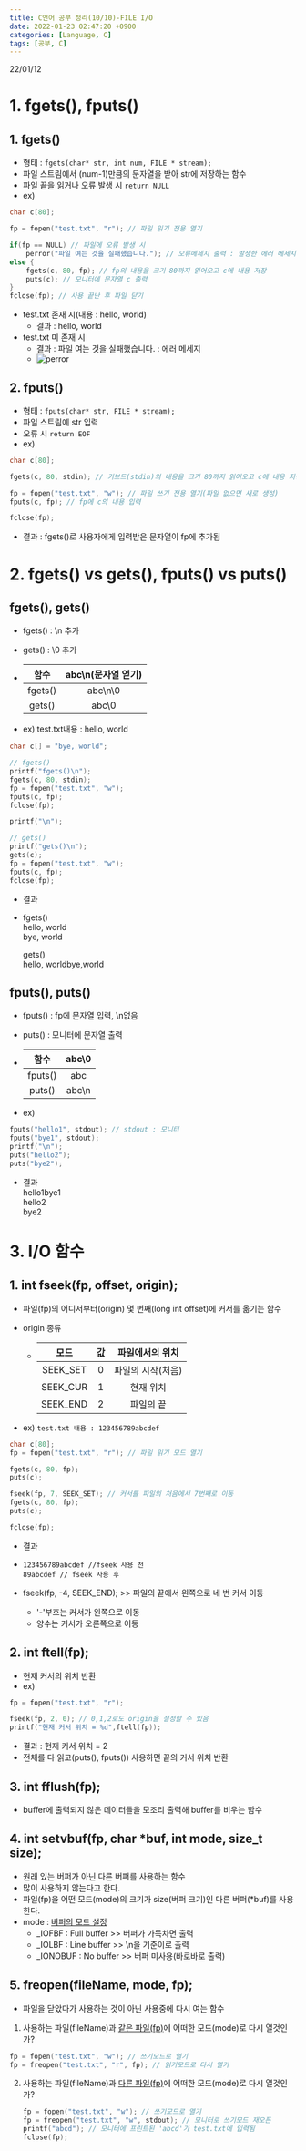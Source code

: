 ```yaml
---
title: C언어 공부 정리(10/10)-FILE I/O
date: 2022-01-23 02:47:20 +0900
categories: [Language, C]
tags: [공부, C]
---
```


22/01/12
# 1. fgets(), fputs()
## 1. fgets()
- 형태 : `fgets(char* str, int num, FILE * stream);`
- 파일 스트림에서 (num-1)만큼의 문자열을 받아 str에 저장하는 함수
- 파일 끝을 읽거나 오류 발생 시 `return NULL`
- ex)<br>

```c
char c[80];

fp = fopen("test.txt", "r"); // 파일 읽기 전용 열기

if(fp == NULL) // 파일에 오류 발생 시
    perror("파일 여는 것을 실패했습니다."); // 오류메세지 출력 : 발생한 에러 메세지
else {
    fgets(c, 80, fp); // fp의 내용을 크기 80까지 읽어오고 c에 내용 저장
    puts(c); // 모니터에 문자열 c 출력
}
fclose(fp); // 사용 끝난 후 파일 닫기
```

- test.txt 존재 시(내용 : hello, world)
  - 결과 : hello, world
- test.txt 미 존재 시
  - 결과 : 파일 여는 것을 실패했습니다. : 에러 메세지
  - ![perror](../../../assets/imgs/C_10_02_perror.png)

## 2. fputs()
- 형태 : `fputs(char* str, FILE * stream);`
- 파일 스트림에 str 입력
- 오류 시 `return EOF`
- ex)<br>

```c
char c[80];

fgets(c, 80, stdin); // 키보드(stdin)의 내용을 크기 80까지 읽어오고 c에 내용 저장

fp = fopen("test.txt", "w"); // 파일 쓰기 전용 열기(파일 없으면 새로 생성)
fputs(c, fp); // fp에 c의 내용 입력

fclose(fp);
```

- 결과 : fgets()로 사용자에게 입력받은 문자열이 fp에 추가됨<br>

# 2. fgets() vs gets(), fputs() vs puts()
## fgets(), gets()
- fgets() : \n 추가
- gets() : \0 추가
- 함수|abc\n(문자열 얻기)
  :---:|:---:
  fgets()|abc\n\0
  gets()|abc\0

- ex) test.txt내용 : hello, world<br>

```c
char c[] = "bye, world";

// fgets()
printf("fgets()\n");
fgets(c, 80, stdin);
fp = fopen("test.txt", "w");
fputs(c, fp);
fclose(fp);

printf("\n");

// gets()
printf("gets()\n");
gets(c);
fp = fopen("test.txt", "w");
fputs(c, fp);
fclose(fp);
```

  - 결과
  - fgets()<br>
    hello, world<br>
    bye, world<br>

    gets()<br>
    hello, worldbye,world<br>

## fputs(), puts()
- fputs() : fp에 문자열 입력, \n없음
- puts() : 모니터에 문자열 출력
- 함수|abc\0
  :---:|:---:
  fputs()|abc
  puts()|abc\n

- ex)<br>

```c
fputs("hello1", stdout); // stdout : 모니터
fputs("bye1", stdout);
printf("\n");
puts("hello2");
puts("bye2");
```

  - 결과<br>
  hello1bye1<br>
  hello2<br>
  bye2

# 3. I/O 함수
## 1. int fseek(fp, offset, origin);
- 파일(fp)의 어디서부터(origin) 몇 번째(long int offset)에 커서를 옮기는 함수
- origin 종류
  - 모드|값|파일에서의 위치
    :---:|:---:|:---:
    SEEK_SET|0|파일의 시작(처음)
    SEEK_CUR|1|현재 위치
    SEEK_END|2|파일의 끝

- ex) `test.txt 내용 : 123456789abcdef`<br>

```c
char c[80];
fp = fopen("test.txt", "r"); // 파일 읽기 모드 열기

fgets(c, 80, fp);
puts(c);

fseek(fp, 7, SEEK_SET); // 커서를 파일의 처음에서 7번째로 이동
fgets(c, 80, fp);
puts(c);

fclose(fp);
```

  - 결과
  - ```
    123456789abcdef //fseek 사용 전
    89abcdef // fseek 사용 후
    ```

- fseek(fp, -4, SEEK_END); \>> 파일의 끝에서 왼쪽으로 네 번 커서 이동
  - '\-'부호는 커서가 왼쪽으로 이동
  - 양수는 커서가 오른쪽으로 이동

## 2. int ftell(fp);
- 현재 커서의 위치 반환
- ex)<br>

```c
fp = fopen("test.txt", "r");

fseek(fp, 2, 0); // 0,1,2로도 origin을 설정할 수 있음
printf("현재 커서 위치 = %d",ftell(fp));
```

  - 결과 : 현재 커서 위치 = 2
  - 전체를 다 읽고(puts(), fputs()) 사용하면 끝의 커서 위치 반환

## 3. int fflush(fp);
- buffer에 출력되지 않은 데이터들을 모조리 출력해 buffer를 비우는 함수

## 4. int setvbuf(fp, char *buf, int mode, size_t size);
- 원래 있는 버퍼가 아닌 다른 버퍼를 사용하는 함수
- 많이 사용하지 않는다고 한다. 
- 파일(fp)을 어떤 모드(mode)의 크기가 size(버퍼 크기)인 다른 버퍼(*buf)를 사용한다.
- mode : [버퍼의 모드 설정](https://bymin0.github.io/posts/C%EC%96%B8%EC%96%B4-%EA%B3%B5%EB%B6%80-%EC%A0%95%EB%A6%AC(9-3)/#4-buffer)
  - _IOFBF : Full buffer \>> 버퍼가 가득차면 출력
  - _IOLBF : Line buffer \>> \n을 기준이로 출력
  - _IONOBUF : No buffer \>> 버퍼 미사용(바로바로 출력)

## 5. freopen(fileName, mode, fp);
- 파일을 닫았다가 사용하는 것이 아닌 사용중에 다시 여는 함수
1. 사용하는 파일(fileName)과 <u>같은 파일(fp)</u>에 어떠한 모드(mode)로 다시 열것인가?<br>
  ```c
  fp = fopen("test.txt", "w"); // 쓰기모드로 열기
  fp = freopen("test.txt", "r", fp); // 읽기모드로 다시 열기
  ```

2. 사용하는 파일(fileName)과 <u>다른 파일(fp)</u>에 어떠한 모드(mode)로 다시 열것인가?
   ```c
   fp = fopen("test.txt", "w"); // 쓰기모드로 열기
   fp = freopen("test.txt", "w", stdout); // 모니터로 쓰기모드 재오픈
   printf("abcd"); // 모니터에 프린트된 'abcd'가 test.txt에 입력됨
   fclose(fp);
   ```
